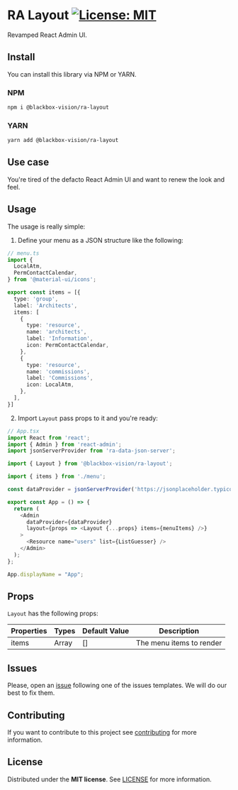 # RA Layout [![License: MIT](https://img.shields.io/badge/License-MIT-brightgreen.svg)](https://opensource.org/licenses/MIT) 

Revamped React Admin UI.

## Install

You can install this library via NPM or YARN.

### NPM

```bash
npm i @blackbox-vision/ra-layout
```

### YARN

```bash
yarn add @blackbox-vision/ra-layout
```

## Use case

You're tired of the defacto React Admin UI and want to renew the look and feel. 

## Usage

The usage is really simple:

1. Define your menu as a JSON structure like the following:

```typescript
// menu.ts
import {
  LocalAtm,
  PermContactCalendar,
} from '@material-ui/icons';

export const items = [{
  type: 'group',
  label: 'Architects',
  items: [
    {
      type: 'resource',
      name: 'architects',
      label: 'Information',
      icon: PermContactCalendar,
    },
    {
      type: 'resource',
      name: 'commissions',
      label: 'Commissions',
      icon: LocalAtm,
    },
  ],
}]
```

2. Import `Layout` pass props to it and you're ready:

```typescript
// App.tsx
import React from 'react';
import { Admin } from 'react-admin';
import jsonServerProvider from 'ra-data-json-server';

import { Layout } from '@blackbox-vision/ra-layout';

import { items } from './menu';

const dataProvider = jsonServerProvider('https://jsonplaceholder.typicode.com');

export const App = () => {
  return (
    <Admin 
      dataProvider={dataProvider}
      layout={props => <Layout {...props} items={menuItems} />}
    >
      <Resource name="users" list={ListGuesser} />
    </Admin>
  );
};

App.displayName = "App";
```

## Props

`Layout` has the following props:

| Properties | Types   | Default Value | Description                                     |
| ---------- | ------- | ------------- | ----------------------------------------------- |
| items      | Array   | []            | The menu items to render           |

## Issues

Please, open an [issue](https://github.com/BlackBoxVision/react-admin-extensions/issues) following one of the issues templates. We will do our best to fix them.

## Contributing

If you want to contribute to this project see [contributing](https://github.com/BlackBoxVision/react-admin-extensions/blob/master/CONTRIBUTING.md) for more information.

## License

Distributed under the **MIT license**. See [LICENSE](https://github.com/BlackBoxVision/react-admin-extensions/blob/master/LICENSE) for more information.
